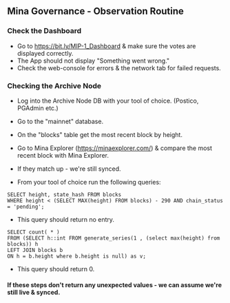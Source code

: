 ## Mina Governance - Observation Routine

### Check the Dashboard
- Go to https://bit.ly/MIP-1_Dashboard & make sure the votes are displayed correctly.
- The App should not display "Something went wrong."
- Check the web-console for errors & the network tab for failed requests.

### Checking the Archive Node
- Log into the Archive Node DB with your tool of choice. (Postico, PGAdmin etc.)
- Go to the "mainnet" database.
- On the "blocks" table get the most recent block by height.
- Go to Mina Explorer (https://minaexplorer.com/) & compare the most recent block with Mina Explorer.
- If they match up - we're still synced.

- From your tool of choice run the following queries:

```
SELECT height, state_hash FROM blocks
WHERE height < (SELECT MAX(height) FROM blocks) - 290 AND chain_status = 'pending';
```
- This query should return no entry.

```
SELECT count( * )
FROM (SELECT h::int FROM generate_series(1 , (select max(height) from blocks)) h
LEFT JOIN blocks b
ON h = b.height where b.height is null) as v;
```

- This query should return 0.

#### If these steps don't return any unexpected values - we can assume we're still live & synced.
